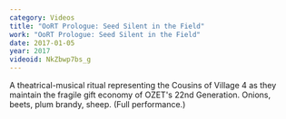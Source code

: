 ```yaml
---
category: Videos
title: "OoRT Prologue: Seed Silent in the Field"
work: "OoRT Prologue: Seed Silent in the Field"
date: 2017-01-05
year: 2017
videoid: NkZbwp7bs_g
---
```


A theatrical-musical ritual representing the Cousins of Village 4 as they maintain the fragile gift economy of OZET's 22nd Generation. Onions, beets, plum brandy, sheep. (Full performance.)
